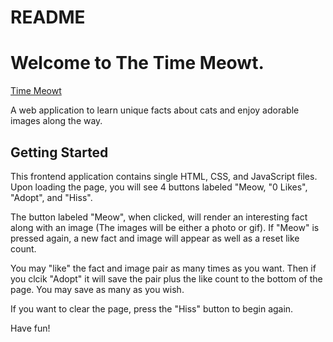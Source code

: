 # README

# Welcome to The Time Meowt.
[Time Meowt](https://github.com/rachelheyvaert/cat-attack-meow.git)

A web application to learn unique facts about cats and enjoy adorable images along the way.

## Getting  Started
This frontend application contains single HTML, CSS, and JavaScript files.
Upon loading the page, you will see 4 buttons labeled "Meow, "0 Likes", "Adopt", and "Hiss". 

The button labeled "Meow", when clicked, will render an interesting fact along with an image (The images will be either a photo or gif). If "Meow" is pressed again, a new fact and image will appear as well as a reset like count. 

You may "like" the fact and image pair as many times as you want. Then if you clcik  "Adopt" it will save the pair plus the like count to the bottom of the page. You may save as many as you wish. 

If you want to clear the page, press the "Hiss" button to begin again. 

Have fun!